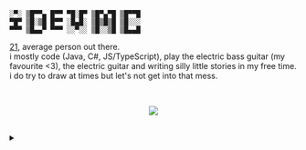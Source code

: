 
```
░▀░ ▒█▀▀▄ █▀▀ ▀█░█▀ ▒█▀▄▀█ ▒█▀▀█ 
▀█▀ ▒█░▒█ █▀▀ ░█▄█░ ▒█▒█▒█ ▒█░░░ 
▀▀▀ ▒█▄▄▀ ▀▀▀ ░░▀░░ ▒█░░▒█ ▒█▄▄█
```

[21](https://en.pronouns.page/@mick), average person out there. <br>
i mostly code (Java, C#, JS/TypeScript), play the electric bass guitar (my favourite <3), the electric guitar and writing silly little stories in my free time. i do try to draw at times but let's not get into that mess.

<br>

<p align="center">
  <img src="https://lanyard.cnrad.dev/api/253287312362962946?animated=true&idleMessage=idle%20or%20offline.&hideDiscrim=true">
</p>

<br>

<details>
  <summary></summary>

## Socials
Discord • [mykelsarchive](https://discord.com/users/253287312362962946) <br>
Website • [Website](https://micks.gay)                            <br>
pronouns.page • [@mick](https://en.pronouns.page/@mick)                          <br>

![](https://komarev.com/ghpvc/?username=iDevMC&label=%EF%B9%A43&color=ffbffb&style=for-the-badge)
</details>
